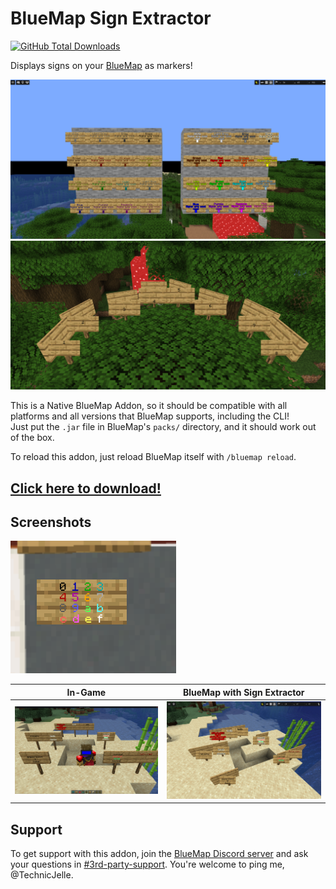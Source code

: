 # BlueMap Sign Extractor

[![GitHub Total Downloads](https://img.shields.io/github/downloads/TechnicJelle/BlueMapSignExtractor/total?label=Downloads&color=success "Click here to download the plugin")](https://github.com/TechnicJelle/BlueMapSignExtractor/releases/latest)

Displays signs on your [BlueMap](https://github.com/BlueMap-Minecraft/BlueMap) as markers!

![BlueMap screenshot of many signs with differently coloured and glowing text](.github/readme_assets/demo_all_colours.png)
![BlueMap screenshot of eight signs rotated in different directions](.github/readme_assets/demo_sides.png)

This is a Native BlueMap Addon, so it should be compatible with
all platforms and all versions that BlueMap supports, including the CLI!\
Just put the `.jar` file in BlueMap's `packs/` directory, and it should work out of the box.

To reload this addon, just reload BlueMap itself with `/bluemap reload`.

## [Click here to download!](../../releases/latest)

## Screenshots

![BlueMap screenshot of one sign with all sixteen colours on it](.github/readme_assets/demo-multiple-colours-on-one-sign.png)

| In-Game                                                                                                                                       | BlueMap with Sign Extractor                                                                                                                   |
|-----------------------------------------------------------------------------------------------------------------------------------------------|-----------------------------------------------------------------------------------------------------------------------------------------------|
| ![Minecraft screenshot of many signs with various formatting and colours on multiple lines](.github/readme_assets/demo-formatting-ingame.png) | ![BlueMap screenshot of the same signs, looking almost identical to the Minecraft screenshot](.github/readme_assets/demo-formatting-bmse.png) |

## Support

To get support with this addon, join the [BlueMap Discord server](https://bluecolo.red/map-discord)
and ask your questions in [#3rd-party-support](https://discord.com/channels/665868367416131594/863844716047106068).
You're welcome to ping me, @TechnicJelle.
